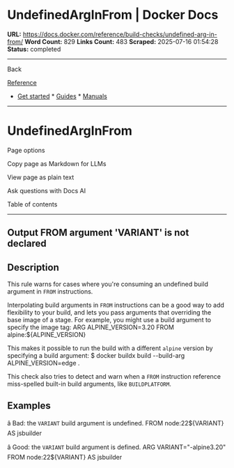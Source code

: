 # UndefinedArgInFrom | Docker Docs

**URL:** https://docs.docker.com/reference/build-checks/undefined-arg-in-from/
**Word Count:** 829
**Links Count:** 483
**Scraped:** 2025-07-16 01:54:28
**Status:** completed

---

Back

[Reference](https://docs.docker.com/reference/)

  * [Get started](https://docs.docker.com/get-started/)   * [Guides](https://docs.docker.com/guides/)   * [Manuals](https://docs.docker.com/manuals/)

* * *

# UndefinedArgInFrom

Page options

Copy page as Markdown for LLMs

View page as plain text

Ask questions with Docs AI

Table of contents

* * *

## Output               FROM argument 'VARIANT' is not declared

## Description

This rule warns for cases where you're consuming an undefined build argument in `FROM` instructions.

Interpolating build arguments in `FROM` instructions can be a good way to add flexibility to your build, and lets you pass arguments that overriding the base image of a stage. For example, you might use a build argument to specify the image tag:               ARG ALPINE_VERSION=3.20          FROM alpine:${ALPINE_VERSION}

This makes it possible to run the build with a different `alpine` version by specifying a build argument:               $ docker buildx build --build-arg ALPINE_VERSION=edge .     

This check also tries to detect and warn when a `FROM` instruction reference miss-spelled built-in build arguments, like `BUILDPLATFORM`.

## Examples

â Bad: the `VARIANT` build argument is undefined.               FROM node:22${VARIANT} AS jsbuilder

â Good: the `VARIANT` build argument is defined.               ARG VARIANT="-alpine3.20"     FROM node:22${VARIANT} AS jsbuilder
